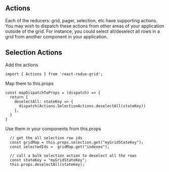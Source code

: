 ## Actions

Each of the reducers: grid, pager, selection, etc have supporting actions. You may wish to dispatch these actions from other areas of your application outside of the grid. For instance, you could select all/deselect all rows in a grid from another component in your application.


## Selection Actions

Add the actions

```
import { Actions } from 'react-redux-grid';
```

Map them to this.props

```
const mapDispatchToProps = (dispatch) => {
  return {
    deselectAll: stateKey => {
      dispatch(Actions.SelectionActions.deselectAll(stateKey))
    },
  }
}
```

Use them in your components from this.props

```
  // get the all selection row ids
  const gridMap = this.props.selection.get("myGridStateKey");
  const selectedIds =  gridMap.get("indexes");
  
  // call a bulk selection action to deselect all the rows  
  const stateKey = "myGridStateKey";
  this.props.deselectAll(stateKey); 

``` 